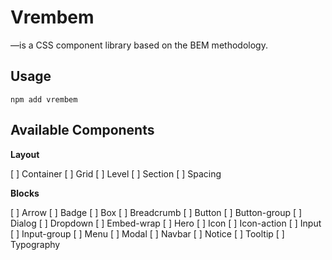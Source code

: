 # Vrembem

—is a CSS component library based on the BEM methodology.

## Usage

```
npm add vrembem
```

## Available Components

**Layout**

[ ] Container
[ ] Grid
[ ] Level
[ ] Section
[ ] Spacing

**Blocks**

[ ] Arrow
[ ] Badge
[ ] Box
[ ] Breadcrumb
[ ] Button
[ ] Button-group
[ ] Dialog
[ ] Dropdown
[ ] Embed-wrap
[ ] Hero
[ ] Icon
[ ] Icon-action
[ ] Input
[ ] Input-group
[ ] Menu
[ ] Modal
[ ] Navbar
[ ] Notice
[ ] Tooltip
[ ] Typography
